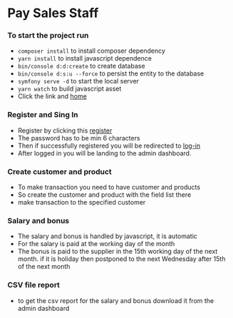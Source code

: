 # Pay Sales Staff

### To start the project run
- `composer install` to install composer dependency
- `yarn install` to install javascript dependence
- `bin/console d:d:create` to create database
- `bin/console d:s:u --force` to persist the entity to the database
- `symfony serve -d` to start the local server
- `yarn watch` to build javascript asset
- Click the link and [home](https://127.0.0.1:8000)

### Register and Sing In 
- Register by clicking this [register](https://127.0.0.1:8000/)
- The password has to be min 6 characters
- Then if successfully registered you will be redirected to [log-in](https://127.0.0.1:8000/login)
- After logged in you will be landing to the admin dashboard.

### Create customer and product 
- To make transaction you need to have customer and products
- So create the customer and product with the field list there
- make transaction to the specified customer 

### Salary and bonus
- The salary and bonus is handled by javascript, it is automatic
- For the salary is paid at the working day of the month
- The bonus is paid to the supplier in the 15th working day of the next month. if it is holiday then postponed to the next Wednesday after 15th of the next month

### CSV file report
- to get the csv report for the salary and bonus download it from the admin dashboard